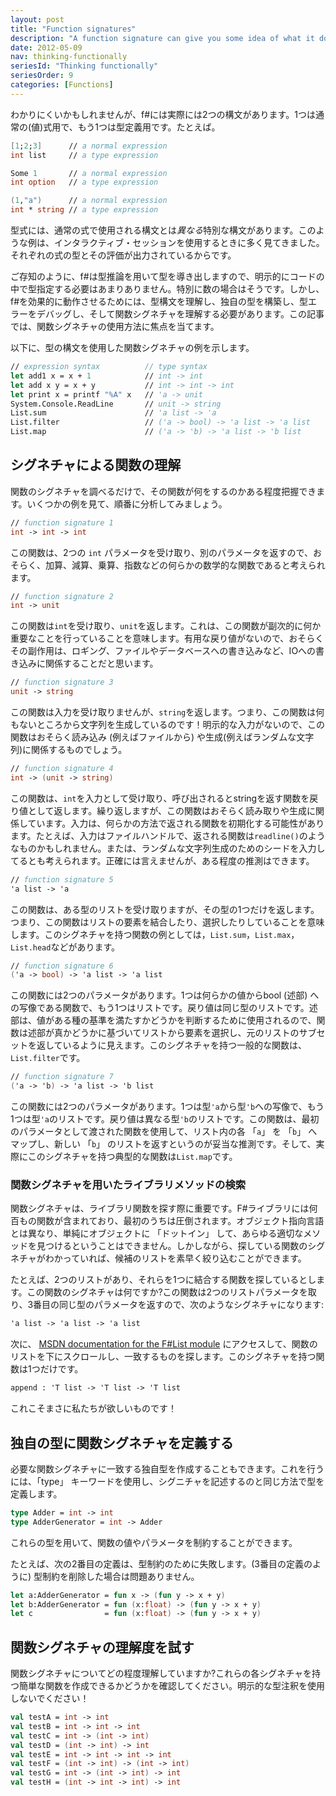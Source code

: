 ```yaml
---
layout: post
title: "Function signatures"
description: "A function signature can give you some idea of what it does"
date: 2012-05-09
nav: thinking-functionally
seriesId: "Thinking functionally"
seriesOrder: 9
categories: [Functions]
---
```


わかりにくいかもしれませんが、f#には実際には2つの構文があります。1つは通常の(値)式用で、もう1つは型定義用です。たとえば。

```fsharp
[1;2;3]      // a normal expression
int list     // a type expression

Some 1       // a normal expression
int option   // a type expression

(1,"a")      // a normal expression
int * string // a type expression
```

型式には、通常の式で使用される構文とは*異なる*特別な構文があります。このような例は、インタラクティブ・セッションを使用するときに多く見てきました。それぞれの式の型とその評価が出力されているからです。

ご存知のように、f#は型推論を用いて型を導き出しますので、明示的にコードの中で型指定する必要はあまりありません。特別に数の場合はそうです。しかし、f#を効果的に動作させるためには、型構文を理解し、独自の型を構築し、型エラーをデバッグし、そして関数シグネチャを理解する必要があります。この記事では、関数シグネチャの使用方法に焦点を当てます。

以下に、型の構文を使用した関数シグネチャの例を示します。

```fsharp
// expression syntax          // type syntax
let add1 x = x + 1            // int -> int
let add x y = x + y           // int -> int -> int
let print x = printf "%A" x   // 'a -> unit
System.Console.ReadLine       // unit -> string
List.sum                      // 'a list -> 'a
List.filter                   // ('a -> bool) -> 'a list -> 'a list
List.map                      // ('a -> 'b) -> 'a list -> 'b list
```

## シグネチャによる関数の理解 ##

関数のシグネチャを調べるだけで、その関数が何をするのかある程度把握できます。いくつかの例を見て、順番に分析してみましょう。

```fsharp
// function signature 1
int -> int -> int
```

この関数は、2つの `int` パラメータを受け取り、別のパラメータを返すので、おそらく、加算、減算、乗算、指数などの何らかの数学的な関数であると考えられます。

```fsharp
// function signature 2
int -> unit
```

この関数は`int`を受け取り、`unit`を返します。これは、この関数が副次的に何か重要なことを行っていることを意味します。有用な戻り値がないので、おそらくその副作用は、ロギング、ファイルやデータベースへの書き込みなど、IOへの書き込みに関係することだと思います。

```fsharp
// function signature 3
unit -> string
```

この関数は入力を受け取りませんが、`string`を返します。つまり、この関数は何もないところから文字列を生成しているのです！明示的な入力がないので、この関数はおそらく読み込み (例えばファイルから) や生成(例えばランダムな文字列)に関係するものでしょう。

```fsharp
// function signature 4
int -> (unit -> string)
```

この関数は、`int`を入力として受け取り、呼び出されるとstringを返す関数を戻り値として返します。繰り返しますが、この関数はおそらく読み取りや生成に関係しています。入力は、何らかの方法で返される関数を初期化する可能性があります。たとえば、入力はファイルハンドルで、返される関数は`readline()`のようなものかもしれません。または、ランダムな文字列生成のためのシードを入力してるとも考えられます。正確には言えませんが、ある程度の推測はできます。

```fsharp
// function signature 5
'a list -> 'a
```

この関数は、ある型のリストを受け取りますが、その型の1つだけを返します。つまり、この関数はリストの要素を結合したり、選択したりしていることを意味します。このシグネチャを持つ関数の例としては，`List.sum`，`List.max`，`List.head`などがあります。

```fsharp
// function signature 6
('a -> bool) -> 'a list -> 'a list
```

この関数には2つのパラメータがあります。1つは何らかの値からbool (述部) への写像である関数で、もう1つはリストです。戻り値は同じ型のリストです。述部は、値がある種の基準を満たすかどうかを判断するために使用されるので、関数は述部が真かどうかに基づいてリストから要素を選択し、元のリストのサブセットを返しているように見えます。このシグネチャを持つ一般的な関数は、`List.filter`です。

```fsharp
// function signature 7
('a -> 'b) -> 'a list -> 'b list
```

この関数には2つのパラメータがあります。1つは型`'a`から型`'b`への写像で、もう1つは型`'a`のリストです。戻り値は異なる型`'b`のリストです。この関数は、最初のパラメータとして渡された関数を使用して、リスト内の各 「`a`」 を 「`b`」 へマップし、新しい 「`b`」 のリストを返すというのが妥当な推測です。そして、実際にこのシグネチャを持つ典型的な関数は`List.map`です。

### 関数シグネチャを用いたライブラリメソッドの検索 ###

関数シグネチャは、ライブラリ関数を探す際に重要です。F#ライブラリには何百もの関数が含まれており、最初のうちは圧倒されます。オブジェクト指向言語とは異なり、単純にオブジェクトに 「ドットイン」 して、あらゆる適切なメソッドを見つけるということはできません。しかしながら、探している関数のシグネチャがわかっていれば、候補のリストを素早く絞り込むことができます。

たとえば、2つのリストがあり、それらを1つに結合する関数を探しているとします。この関数のシグネチャは何ですか?この関数は2つのリストパラメータを取り、3番目の同じ型のパラメータを返すので、次のようなシグネチャになります:

```fsharp
'a list -> 'a list -> 'a list
```

次に、 [MSDN documentation for the F#List module](http://msdn.microsoft.com/en-us/library/ee353738) にアクセスして、関数のリストを下にスクロールし、一致するものを探します。このシグネチャを持つ関数は1つだけです。

```fsharp
append : 'T list -> 'T list -> 'T list
```

これこそまさに私たちが欲しいものです！

## 独自の型に関数シグネチャを定義する ##

必要な関数シグネチャに一致する独自型を作成することもできます。これを行うには、「type」 キーワードを使用し、シグニチャを記述するのと同じ方法で型を定義します。

```fsharp
type Adder = int -> int
type AdderGenerator = int -> Adder
```

これらの型を用いて、関数の値やパラメータを制約することができます。

たとえば、次の2番目の定義は、型制約のために失敗します。(3番目の定義のように) 型制約を削除した場合は問題ありません。

```fsharp
let a:AdderGenerator = fun x -> (fun y -> x + y)
let b:AdderGenerator = fun (x:float) -> (fun y -> x + y)
let c                = fun (x:float) -> (fun y -> x + y)
```

## 関数シグネチャの理解度を試す ##

関数シグネチャについてどの程度理解していますか?これらの各シグネチャを持つ簡単な関数を作成できるかどうかを確認してください。明示的な型注釈を使用しないでください！

```fsharp
val testA = int -> int
val testB = int -> int -> int
val testC = int -> (int -> int)
val testD = (int -> int) -> int
val testE = int -> int -> int -> int
val testF = (int -> int) -> (int -> int)
val testG = int -> (int -> int) -> int
val testH = (int -> int -> int) -> int
```
